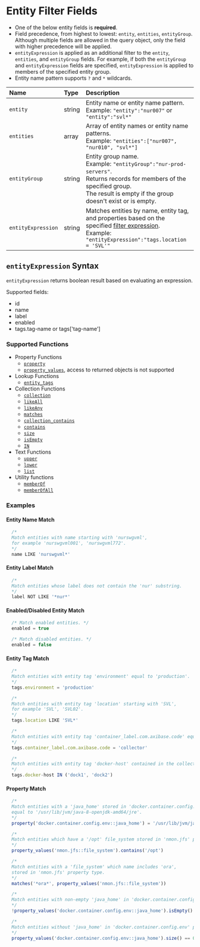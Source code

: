 # Entity Filter Fields

- One of the below entity fields is **required**.
- Field precedence, from highest to lowest: `entity`, `entities`, `entityGroup`. Although multiple fields are allowed in the query object, only the field with higher precedence will be applied.
- `entityExpression` is applied as an additional filter to the `entity`, `entities`, and `entityGroup` fields. For example, if both the `entityGroup` and `entityExpression` fields are specified, `entityExpression` is applied to members of the specified entity group.
- Entity name pattern supports `?` and `*` wildcards.

| **Name**  | **Type** | **Description**  |
|:---|:---|:---|
| `entity`   | string | Entity name or entity name pattern.<br>Example: `"entity":"nur007"` or `"entity":"svl*"` |
| `entities` | array | Array of entity names or entity name patterns.<br>Example: `"entities":["nur007", "nur010", "svl*"]`|
| `entityGroup` | string | Entity group name. <br>Example: `"entityGroup":"nur-prod-servers"`.<br>Returns records for members of the specified group.<br>The result is empty if the group doesn't exist or is empty.|
| `entityExpression` | string | Matches entities by name, entity tag, and properties based on the specified [filter expression](#entityexpression-syntax). <br>Example: `"entityExpression":"tags.location = 'SVL'"`  |

## `entityExpression` Syntax

`entityExpression` returns boolean result based on evaluating an expression.

Supported fields:

- id
- name
- label
- enabled
- tags.tag-name or tags['tag-name']

### Supported Functions

- Property Functions
  - [`property`](../../configuration/functions-entity-groups-expression.md#property)
  - [`property_values`](../../configuration/functions-entity-groups-expression.md#property_values), access to returned objects is not supported
- Lookup Functions
  - [`entity_tags`](../../configuration/functions-entity-groups-expression.md#entity_tags)
- Collection Functions
  - [`collection`](../../configuration/functions-entity-groups-expression.md#collection)  
  - [`likeAll`](../../configuration/functions-entity-groups-expression.md#likeall)
  - [`likeAny`](../../configuration/functions-entity-groups-expression.md#likeany)
  - [`matches`](../../configuration/functions-entity-groups-expression.md#matches)  
  - [`collection_contains`](../../configuration/functions-entity-groups-expression.md#collection_contains)
  - [`contains`](../../configuration/functions-entity-groups-expression.md#contains)
  - [`size`](../../configuration/functions-entity-groups-expression.md#size)
  - [`isEmpty`](../../configuration/functions-entity-groups-expression.md#isempty)  
  - [`IN`](../../configuration/functions-entity-groups-expression.md#in)
- Text Functions
  - [`upper`](../../configuration/functions-entity-groups-expression.md#upper)
  - [`lower`](../../configuration/functions-entity-groups-expression.md#lower)
  - [`list`](../../configuration/functions-entity-groups-expression.md#list)
- Utility functions
  - [`memberOf`](../../configuration/functions-entity-groups-expression.md#memberof)
  - [`memberOfAll`](../../configuration/functions-entity-groups-expression.md#memberofall)

### Examples

#### Entity Name Match

```javascript
  /*
  Match entities with name starting with 'nurswgvml',
  for example 'nurswgvml001', 'nurswgvml772'.
  */
  name LIKE 'nurswgvml*'
```

#### Entity Label Match

```javascript
  /*
  Match entities whose label does not contain the 'nur' substring.
  */
  label NOT LIKE '*nur*'
```

#### Enabled/Disabled Entity Match

```javascript
  /* Match enabled entities. */
  enabled = true

  /* Match disabled entities. */
  enabled = false
```

#### Entity Tag Match

```javascript
  /*
  Match entities with entity tag 'environment' equal to 'production'.
  */
  tags.environment = 'production'

  /*
  Match entities with entity tag 'location' starting with 'SVL',
  for example 'SVL', 'SVL02'.
  */
  tags.location LIKE 'SVL*'

  /*
  Match entities with entity tag 'container_label.com.axibase.code' equal to 'collector'.
  */
  tags.container_label.com.axibase.code = 'collector'

  /*
  Match entities with entity tag 'docker-host' contained in the collection.
  */
  tags.docker-host IN ('dock1', 'dock2')
```

#### Property Match

```javascript
  /*
  Match entities with a 'java_home' stored in 'docker.container.config.env'
  equal to '/usr/lib/jvm/java-8-openjdk-amd64/jre'.
  */
  property('docker.container.config.env::java_home') = '/usr/lib/jvm/java-8-openjdk-amd64/jre'

  /*
  Match entities which have a '/opt' file_system stored in 'nmon.jfs' property type.
  */
  property_values('nmon.jfs::file_system').contains('/opt')

  /*
  Match entities with a 'file_system' which name includes 'ora',
  stored in 'nmon.jfs' property type.
  */
  matches('*ora*', property_values('nmon.jfs::file_system'))

  /*
  Match entities with non-empty 'java_home' in 'docker.container.config.env' property type.
  */
  !property_values('docker.container.config.env::java_home').isEmpty()

  /*
  Match entities without 'java_home' in 'docker.container.config.env' property type.
  */
  property_values('docker.container.config.env::java_home').size() == 0
```
